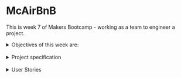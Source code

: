 # McAirBnB

This is week 7 of Makers Bootcamp - working as a team to engineer a project.
<br>

<details>
<summary>Objectives of this week are:</summary> 

 - work in teams to build a clone of Airbnb.

 - organise your own work at a team level.

 - Break down projects into tasks.

 - Build to a specification.

 - Run stand-ups and retrospectives.

 - Use a branch/PR/merge git workflow.

 - Give and receive meaningful code review.
 </details>
 <br>

<details>
 <summary>Project specification</summary>
 <br>

  - Any signed-up user can list a new space.
  - Users can list multiple spaces.
  - Users should be able to name their space, provide a short description of the space, and a price per night.
  - Users should be able to offer a range of dates where their space is available.
  - Any signed-up user can request to hire any space for one night, and this     should be approved by the user that owns that space.
  - Nights for which a space has already been booked should not be available for users to book that space.
  - Until a user has confirmed a booking request, that space can still be booked for that night.
  

  ### Additional Functionality

  - Any signed-up user can list a new space.
  - Users can list multiple spaces.
  - Users should be able to name their space, provide a short description of the space, and a price per night.
  - Users should be able to offer a range of dates where their space is available.
  - Any signed-up user can request to hire any space for one night, and this should be approved by the user that owns that space.
  - Nights for which a space has already been booked should not be available for users to book that space.
  - Until a user has confirmed a booking request, that space can still be booked for that night.
  - Nice-to-haves
  - Users should receive an email whenever one of the following happens:
  - They sign up
  - They create a space
  - They update a space
  - A user requests to book their space
  - They confirm a request
  - They request to book a space
  - Their request to book a space is confirmed
  - Their request to book a space is denied
  - Users should receive a text message to a provided number whenever one of the following happens:
  - A user requests to book their space
  - Their request to book a space is confirmed
  - Their request to book a space is denied
  - A ‘chat’ functionality once a space has been booked, allowing users whose space-booking request has been confirmed to chat with the user that owns that space
  - Basic payment implementation though Stripe.
</details>
<br>

<details>
<summary>User Stories</summary>
<br>

  1. As a new user
  So that I can use the service
  I want to be able to create an account (sign up)

  2. As a user So that I can advertise my space I want to be able to list a space

  3. As a user So that I can see a space I want to be able to see the name. description and price of the space

  4. As a user So that I can stay in a space I want to be able to request to hire a space for one night

  5. As an owner of a space So that I can manage my bookings I want to be able to approve a booking request

  6. As a User So I'm not booking a space that is already booked I want to be able see dates when space is already booked.

  7. As an owner So that I can approve bookings I want my space to remain available until I have confirmed a booking
</details>





